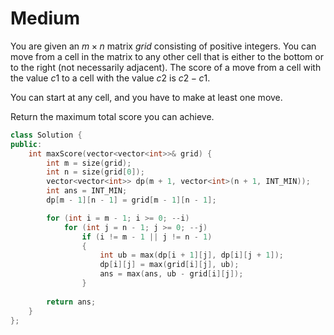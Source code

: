 # Medium

You are given an $m \times n$ matrix $grid$ consisting of positive integers. You can move from a cell in the matrix to any other cell that is either to the bottom or to the right (not necessarily adjacent). The score of a move from a cell with the value $c1$ to a cell with the value $c2$ is $c2 - c1$.

You can start at any cell, and you have to make at least one move.

Return the maximum total score you can achieve.

```cpp
class Solution {
public:
    int maxScore(vector<vector<int>>& grid) {
        int m = size(grid);
        int n = size(grid[0]);
        vector<vector<int>> dp(m + 1, vector<int>(n + 1, INT_MIN));
        int ans = INT_MIN;
        dp[m - 1][n - 1] = grid[m - 1][n - 1];

        for (int i = m - 1; i >= 0; --i)
            for (int j = n - 1; j >= 0; --j)
                if (i != m - 1 || j != n - 1)
                {
                    int ub = max(dp[i + 1][j], dp[i][j + 1]);
                    dp[i][j] = max(grid[i][j], ub);
                    ans = max(ans, ub - grid[i][j]);
                }
            
        return ans;
    }
};
```
